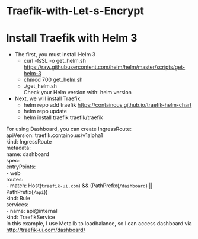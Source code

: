 # Traefik-with-Let-s-Encrypt
# Install Traefik with Helm 3  
- The first, you must install Helm 3  
   - curl -fsSL -o get_helm.sh https://raw.githubusercontent.com/helm/helm/master/scripts/get-helm-3  
   - chmod 700 get_helm.sh  
   - ./get_helm.sh  
   Check your Helm version with: helm version  
 - Next, we will install Traefik:  
   - helm repo add traefik https://containous.github.io/traefik-helm-chart  
   - helm repo update  
   - helm install traefik traefik/traefik      
  
For using Dashboard, you can create IngressRoute:  
apiVersion: traefik.containo.us/v1alpha1  
kind: IngressRoute  
metadata:  
  name: dashboard  
spec:  
  entryPoints:  
    - web  
  routes:  
    - match: Host(`traefik-ui.com`) && (PathPrefix(`/dashboard`) || PathPrefix(`/api`))  
      kind: Rule  
      services:  
        - name: api@internal  
          kind: TraefikService  
In this example, I use Metallb to loadbalance, so I can access dashboard via http://traefik-ui.com/dashboard/
 
